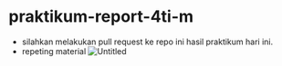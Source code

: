 # praktikum-report-4ti-m
- silahkan melakukan pull request ke repo ini hasil praktikum hari ini.
- repeting material
![Untitled](https://user-images.githubusercontent.com/77085799/113139537-72258580-9251-11eb-9567-c4eaf6012672.png)

